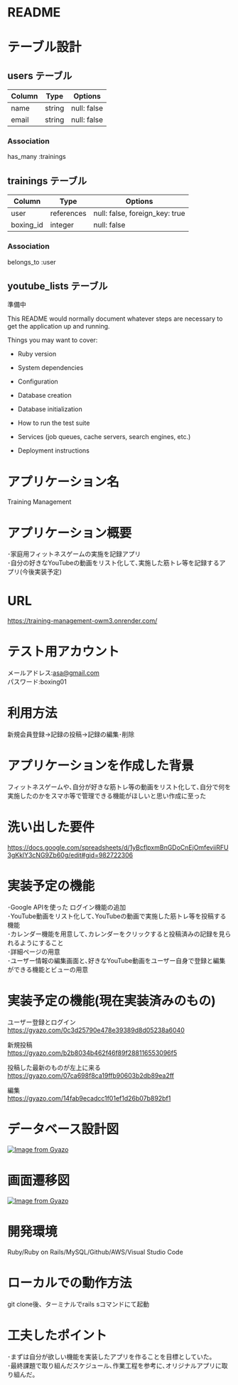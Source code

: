 # README

# テーブル設計

## users テーブル
|Column         |Type       |Options                        |
|---------------|-----------|-------------------------------|
|name           |string     |null: false                    |
|email          |string     |null: false                    |

### Association
has_many :trainings

## trainings テーブル
|Column         |Type       |Options                        |
|---------------|-----------|-------------------------------|
|user           |references |null: false, foreign_key: true |
|boxing_id      |integer    |null: false                    |

### Association
belongs_to :user

## youtube_lists テーブル

準備中

This README would normally document whatever steps are necessary to get the
application up and running.

Things you may want to cover:

* Ruby version

* System dependencies

* Configuration

* Database creation

* Database initialization

* How to run the test suite

* Services (job queues, cache servers, search engines, etc.)

* Deployment instructions

# アプリケーション名
 Training Management

# アプリケーション概要 
･家庭用フィットネスゲームの実施を記録アプリ  
･自分の好きなYouTubeの動画をリスト化して､実施した筋トレ等を記録するアプリ(今後実装予定)


# URL
https://training-management-owm3.onrender.com/

# テスト用アカウント 
メールアドレス:asa@gmail.com  
パスワード:boxing01

# 利用方法 
新規会員登録→記録の投稿→記録の編集･削除

# アプリケーションを作成した背景
フィットネスゲームや､自分が好きな筋トレ等の動画をリスト化して､自分で何を実施したのかをスマホ等で管理できる機能がほしいと思い作成に至った

# 洗い出した要件
 https://docs.google.com/spreadsheets/d/1yBcflpxmBnGDoCnEjOmfeviiRFU3gKklY3cNG9Zb60g/edit#gid=982722306

# 実装予定の機能
･Google APIを使った ログイン機能の追加  
･YouTube動画をリスト化して､YouTubeの動画で実施した筋トレ等を投稿する機能    
･カレンダー機能を用意して､カレンダーをクリックすると投稿済みの記録を見られるようにすること  
･詳細ページの用意  
･ユーザー情報の編集画面と､好きなYouTube動画をユーザー自身で登録と編集ができる機能とビューの用意

# 実装予定の機能(現在実装済みのもの) 
ユーザー登録とログイン  
https://gyazo.com/0c3d25790e478e39389d8d05238a6040

新規投稿  
https://gyazo.com/b2b8034b462f46f89f288116553096f5

投稿した最新のものが左上に来る  
https://gyazo.com/07ca698f8ca19ffb90603b2db89ea2ff

編集  
https://gyazo.com/14fab9ecadcc1f01ef1d26b07b892bf1
 

# データベース設計図
[![Image from Gyazo](https://i.gyazo.com/296287b35df8187af791e571addb6268.png)](https://gyazo.com/296287b35df8187af791e571addb6268)

# 画面遷移図
[![Image from Gyazo](https://i.gyazo.com/c9efad318bcebc1eb0815f0a88b448a2.png)](https://gyazo.com/c9efad318bcebc1eb0815f0a88b448a2)

# 開発環境
 Ruby/Ruby on Rails/MySQL/Github/AWS/Visual Studio Code

# ローカルでの動作方法
 git clone後、ターミナルでrails sコマンドにて起動

# 工夫したポイント 
･まずは自分が欲しい機能を実装したアプリを作ることを目標としていた｡  
･最終課題で取り組んだスケジュール､作業工程を参考に､オリジナルアプリに取り組んだ｡

